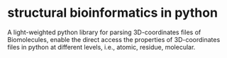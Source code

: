 # structural bioinformatics in python
A light-weighted python library for parsing 3D-coordinates files of Biomolecules, enable the direct access the properties of 3D-coordinates files in python at different levels, i.e., atomic, residue, molecular.    
